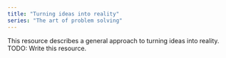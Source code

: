 ```yaml
---
title: "Turning ideas into reality"
series: "The art of problem solving"
---
```

This resource describes a general approach to turning ideas into reality.
TODO: Write this resource.
